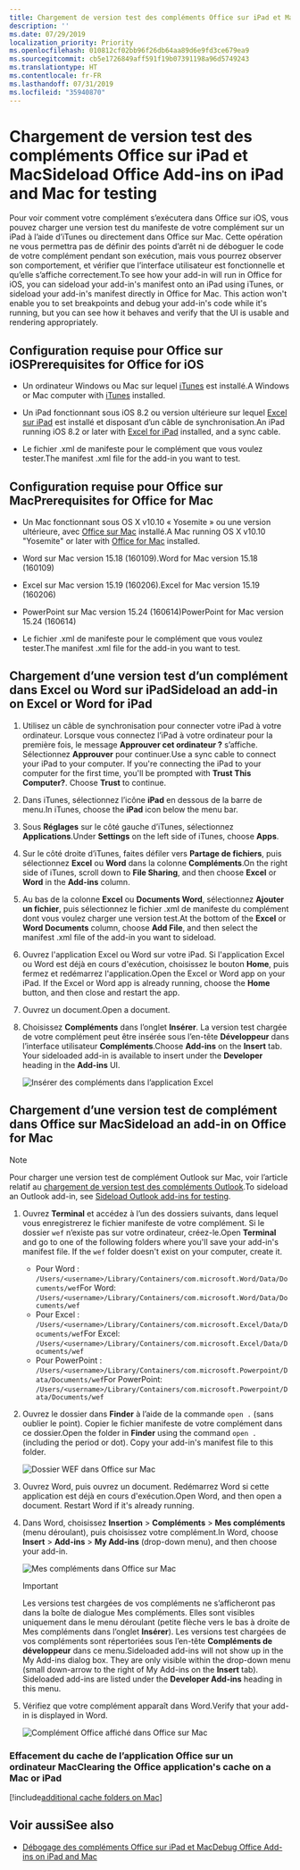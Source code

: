 ```yaml
---
title: Chargement de version test des compléments Office sur iPad et Mac
description: ''
ms.date: 07/29/2019
localization_priority: Priority
ms.openlocfilehash: 010812cf02bb96f26db64aa89d6e9fd3ce679ea9
ms.sourcegitcommit: cb5e1726849aff591f19b07391198a96d5749243
ms.translationtype: HT
ms.contentlocale: fr-FR
ms.lasthandoff: 07/31/2019
ms.locfileid: "35940870"
---
```

# <a name="sideload-office-add-ins-on-ipad-and-mac-for-testing"></a><span data-ttu-id="d3f4b-102">Chargement de version test des compléments Office sur iPad et Mac</span><span class="sxs-lookup"><span data-stu-id="d3f4b-102">Sideload Office Add-ins on iPad and Mac for testing</span></span>

<span data-ttu-id="d3f4b-p101">Pour voir comment votre complément s’exécutera dans Office sur iOS, vous pouvez charger une version test du manifeste de votre complément sur un iPad à l’aide d’iTunes ou directement dans Office sur Mac. Cette opération ne vous permettra pas de définir des points d’arrêt ni de déboguer le code de votre complément pendant son exécution, mais vous pourrez observer son comportement, et vérifier que l’interface utilisateur est fonctionnelle et qu’elle s’affiche correctement.</span><span class="sxs-lookup"><span data-stu-id="d3f4b-p101">To see how your add-in will run in Office for iOS, you can sideload your add-in's manifest onto an iPad using iTunes, or sideload your add-in's manifest directly in Office for Mac. This action won't enable you to set breakpoints and debug your add-in's code while it's running, but you can see how it behaves and verify that the UI is usable and rendering appropriately.</span></span> 

## <a name="prerequisites-for-office-on-ios"></a><span data-ttu-id="d3f4b-105">Configuration requise pour Office sur iOS</span><span class="sxs-lookup"><span data-stu-id="d3f4b-105">Prerequisites for Office for iOS</span></span>

- <span data-ttu-id="d3f4b-106">Un ordinateur Windows ou Mac sur lequel [iTunes](https://www.apple.com/itunes/download/) est installé.</span><span class="sxs-lookup"><span data-stu-id="d3f4b-106">A Windows or Mac computer with [iTunes](https://www.apple.com/itunes/download/) installed.</span></span>
    
- <span data-ttu-id="d3f4b-107">Un iPad fonctionnant sous iOS 8.2 ou version ultérieure sur lequel [Excel sur iPad](https://itunes.apple.com/us/app/microsoft-excel/id586683407?mt=8) est installé et disposant d’un câble de synchronisation.</span><span class="sxs-lookup"><span data-stu-id="d3f4b-107">An iPad running iOS 8.2 or later with [Excel for iPad](https://itunes.apple.com/us/app/microsoft-excel/id586683407?mt=8) installed, and a sync cable.</span></span>
    
- <span data-ttu-id="d3f4b-108">Le fichier .xml de manifeste pour le complément que vous voulez tester.</span><span class="sxs-lookup"><span data-stu-id="d3f4b-108">The manifest .xml file for the add-in you want to test.</span></span>
    

## <a name="prerequisites-for-office-on-mac"></a><span data-ttu-id="d3f4b-109">Configuration requise pour Office sur Mac</span><span class="sxs-lookup"><span data-stu-id="d3f4b-109">Prerequisites for Office for Mac</span></span>

- <span data-ttu-id="d3f4b-110">Un Mac fonctionnant sous OS X v10.10 « Yosemite » ou une version ultérieure, avec [Office sur Mac](https://products.office.com/buy/compare-microsoft-office-products?tab=omac) installé.</span><span class="sxs-lookup"><span data-stu-id="d3f4b-110">A Mac running OS X v10.10 "Yosemite" or later with [Office for Mac](https://products.office.com/buy/compare-microsoft-office-products?tab=omac) installed.</span></span>
    
- <span data-ttu-id="d3f4b-111">Word sur Mac version 15.18 (160109).</span><span class="sxs-lookup"><span data-stu-id="d3f4b-111">Word for Mac version 15.18 (160109)</span></span>
   
- <span data-ttu-id="d3f4b-112">Excel sur Mac version 15.19 (160206).</span><span class="sxs-lookup"><span data-stu-id="d3f4b-112">Excel for Mac version 15.19 (160206)</span></span>

- <span data-ttu-id="d3f4b-113">PowerPoint sur Mac version 15.24 (160614)</span><span class="sxs-lookup"><span data-stu-id="d3f4b-113">PowerPoint for Mac version 15.24 (160614)</span></span>
    
- <span data-ttu-id="d3f4b-114">Le fichier .xml de manifeste pour le complément que vous voulez tester.</span><span class="sxs-lookup"><span data-stu-id="d3f4b-114">The manifest .xml file for the add-in you want to test.</span></span>
    

## <a name="sideload-an-add-in-on-excel-or-word-on-ipad"></a><span data-ttu-id="d3f4b-115">Chargement d’une version test d’un complément dans Excel ou Word sur iPad</span><span class="sxs-lookup"><span data-stu-id="d3f4b-115">Sideload an add-in on Excel or Word for iPad</span></span>

1. <span data-ttu-id="d3f4b-p102">Utilisez un câble de synchronisation pour connecter votre iPad à votre ordinateur. Lorsque vous connectez l’iPad à votre ordinateur pour la première fois, le message **Approuver cet ordinateur ?** s’affiche. Sélectionnez **Approuver** pour continuer.</span><span class="sxs-lookup"><span data-stu-id="d3f4b-p102">Use a sync cable to connect your iPad to your computer. If you're connecting the iPad to your computer for the first time, you'll be prompted with  **Trust This Computer?**. Choose **Trust** to continue.</span></span>

2. <span data-ttu-id="d3f4b-119">Dans iTunes, sélectionnez l’icône **iPad** en dessous de la barre de menu.</span><span class="sxs-lookup"><span data-stu-id="d3f4b-119">In iTunes, choose the  **iPad** icon below the menu bar.</span></span>

3. <span data-ttu-id="d3f4b-120">Sous  **Réglages** sur le côté gauche d’iTunes, sélectionnez **Applications**.</span><span class="sxs-lookup"><span data-stu-id="d3f4b-120">Under  **Settings** on the left side of iTunes, choose **Apps**.</span></span>

4. <span data-ttu-id="d3f4b-121">Sur le côté droite d’iTunes, faites défiler vers  **Partage de fichiers**, puis sélectionnez  **Excel** ou **Word** dans la colonne **Compléments**.</span><span class="sxs-lookup"><span data-stu-id="d3f4b-121">On the right side of iTunes, scroll down to  **File Sharing**, and then choose  **Excel** or **Word** in the **Add-ins** column.</span></span>

5. <span data-ttu-id="d3f4b-122">Au bas de la colonne  **Excel** ou **Documents Word**, sélectionnez  **Ajouter un fichier**, puis sélectionnez le fichier .xml de manifeste du complément dont vous voulez charger une version test.</span><span class="sxs-lookup"><span data-stu-id="d3f4b-122">At the bottom of the  **Excel** or **Word Documents** column, choose **Add File**, and then select the manifest .xml file of the add-in you want to sideload.</span></span> 
    
6. <span data-ttu-id="d3f4b-p103">Ouvrez l'application Excel ou Word sur votre iPad. Si l'application Excel ou Word est déjà en cours d'exécution, choisissez le bouton  **Home**, puis fermez et redémarrez l'application.</span><span class="sxs-lookup"><span data-stu-id="d3f4b-p103">Open the Excel or Word app on your iPad. If the Excel or Word app is already running, choose the  **Home** button, and then close and restart the app.</span></span>
    
7. <span data-ttu-id="d3f4b-125">Ouvrez un document.</span><span class="sxs-lookup"><span data-stu-id="d3f4b-125">Open a document.</span></span>
    
8. <span data-ttu-id="d3f4b-126">Choisissez  **Compléments** dans l’onglet **Insérer**. La version test chargée de votre complément peut être insérée sous l’en-tête  **Développeur** dans l’interface utilisateur **Compléments**.</span><span class="sxs-lookup"><span data-stu-id="d3f4b-126">Choose  **Add-ins** on the **Insert** tab. Your sideloaded add-in is available to insert under the **Developer** heading in the **Add-ins** UI.</span></span>
    
    ![Insérer des compléments dans l’application Excel](../images/excel-insert-add-in.png)


## <a name="sideload-an-add-in-in-office-on-mac"></a><span data-ttu-id="d3f4b-128">Chargement d’une version test de complément dans Office sur Mac</span><span class="sxs-lookup"><span data-stu-id="d3f4b-128">Sideload an add-in on Office for Mac</span></span>

> [!NOTE]
> <span data-ttu-id="d3f4b-129">Pour charger une version test de complément Outlook sur Mac, voir l’article relatif au [chargement de version test des compléments Outlook](/outlook/add-ins/sideload-outlook-add-ins-for-testing).</span><span class="sxs-lookup"><span data-stu-id="d3f4b-129">To sideload an Outlook add-in, see [Sideload Outlook add-ins for testing](/outlook/add-ins/sideload-outlook-add-ins-for-testing).</span></span>

1. <span data-ttu-id="d3f4b-p104">Ouvrez **Terminal** et accédez à l’un des dossiers suivants, dans lequel vous enregistrerez le fichier manifeste de votre complément. Si le dossier `wef` n’existe pas sur votre ordinateur, créez-le.</span><span class="sxs-lookup"><span data-stu-id="d3f4b-p104">Open  **Terminal** and go to one of the following folders where you'll save your add-in's manifest file. If the `wef` folder doesn't exist on your computer, create it.</span></span>
    
    - <span data-ttu-id="d3f4b-132">Pour Word : `/Users/<username>/Library/Containers/com.microsoft.Word/Data/Documents/wef`</span><span class="sxs-lookup"><span data-stu-id="d3f4b-132">For Word:  `/Users/<username>/Library/Containers/com.microsoft.Word/Data/Documents/wef`</span></span>    
    - <span data-ttu-id="d3f4b-133">Pour Excel : `/Users/<username>/Library/Containers/com.microsoft.Excel/Data/Documents/wef`</span><span class="sxs-lookup"><span data-stu-id="d3f4b-133">For Excel:  `/Users/<username>/Library/Containers/com.microsoft.Excel/Data/Documents/wef`</span></span>
    - <span data-ttu-id="d3f4b-134">Pour PowerPoint : `/Users/<username>/Library/Containers/com.microsoft.Powerpoint/Data/Documents/wef`</span><span class="sxs-lookup"><span data-stu-id="d3f4b-134">For PowerPoint: `/Users/<username>/Library/Containers/com.microsoft.Powerpoint/Data/Documents/wef`</span></span>
    
2. <span data-ttu-id="d3f4b-p105">Ouvrez le dossier dans **Finder** à l’aide de la commande `open .` (sans oublier le point). Copier le fichier manifeste de votre complément dans ce dossier.</span><span class="sxs-lookup"><span data-stu-id="d3f4b-p105">Open the folder in  **Finder** using the command `open .` (including the period or dot). Copy your add-in's manifest file to this folder.</span></span>
    
    ![Dossier WEF dans Office sur Mac](../images/all-my-files.png)

3. <span data-ttu-id="d3f4b-p106">Ouvrez Word, puis ouvrez un document. Redémarrez Word si cette application est déjà en cours d'exécution.</span><span class="sxs-lookup"><span data-stu-id="d3f4b-p106">Open Word, and then open a document. Restart Word if it's already running.</span></span>
    
4. <span data-ttu-id="d3f4b-140">Dans Word, choisissez **Insertion** > **Compléments** > **Mes compléments** (menu déroulant), puis choisissez votre complément.</span><span class="sxs-lookup"><span data-stu-id="d3f4b-140">In Word, choose  **Insert** > **Add-ins** > **My Add-ins** (drop-down menu), and then choose your add-in.</span></span>
    
    ![Mes compléments dans Office sur Mac](../images/my-add-ins-wikipedia.png)

    > [!IMPORTANT]
    > <span data-ttu-id="d3f4b-p107">Les versions test chargées de vos compléments ne s’afficheront pas dans la boîte de dialogue Mes compléments. Elles sont visibles uniquement dans le menu déroulant (petite flèche vers le bas à droite de Mes compléments dans l’onglet **Insérer**). Les versions test chargées de vos compléments sont répertoriées sous l’en-tête **Compléments de développeur** dans ce menu.</span><span class="sxs-lookup"><span data-stu-id="d3f4b-p107">Sideloaded add-ins will not show up in the My Add-ins dialog box. They are only visible within the drop-down menu (small down-arrow to the right of My Add-ins on the **Insert** tab). Sideloaded add-ins are listed under the **Developer Add-ins** heading in this menu.</span></span> 
    
5. <span data-ttu-id="d3f4b-145">Vérifiez que votre complément apparaît dans Word.</span><span class="sxs-lookup"><span data-stu-id="d3f4b-145">Verify that your add-in is displayed in Word.</span></span>
    
    ![Complément Office affiché dans Office sur Mac](../images/lorem-ipsum-wikipedia.png)
    
### <a name="clearing-the-office-applications-cache-on-a-mac"></a><span data-ttu-id="d3f4b-147">Effacement du cache de l’application Office sur un ordinateur Mac</span><span class="sxs-lookup"><span data-stu-id="d3f4b-147">Clearing the Office application's cache on a Mac or iPad</span></span>

[!include[additional cache folders on Mac](../includes/mac-cache-folders.md)]

## <a name="see-also"></a><span data-ttu-id="d3f4b-148">Voir aussi</span><span class="sxs-lookup"><span data-stu-id="d3f4b-148">See also</span></span>

- [<span data-ttu-id="d3f4b-149">Débogage des compléments Office sur iPad et Mac</span><span class="sxs-lookup"><span data-stu-id="d3f4b-149">Debug Office Add-ins on iPad and Mac</span></span>](debug-office-add-ins-on-ipad-and-mac.md)
